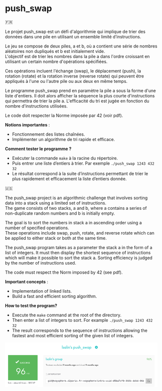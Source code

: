 # push_swap

🇫🇷

Le projet push_swap est un défi d'algorithmie qui implique de trier des données dans une pile en utilisant un ensemble limité d’instructions.

Le jeu se compose de deux piles, a et b, où a contient une série de nombres aléatoires non dupliqués et b est initialement vide.  
L'objectif est de trier les nombres dans la pile a dans l'ordre croissant en utilisant un certain nombre d'opérations spécifiées. 

Ces opérations incluent l'échange (swap), le déplacement (push), la rotation (rotate) et la rotation inverse (reverse rotate) qui peuvent être appliqués à l'une ou l'autre pile ou aux deux en même temps.

Le programme push_swap prend en paramètre la pile a sous la forme d'une liste d'entiers. Il doit alors afficher la séquence la plus courte d'instructions qui permettra de trier la pile a. L'efficacité du tri est jugée en fonction du nombre d'instructions utilisées.

Le code doit respecter la Norme imposée par 42 (voir pdf).

__Notions importantes__ :

* Fonctionnement des listes chaînées.
* Implémenter un algorithme de tri rapide et efficace.

__Comment tester le programme ?__

* Exécuter la commande `make` à la racine du répertoire.
* Puis entrer une liste d’entiers à trier. Par exemple `./push_swap 1243 432 32`
* Le résultat correspond à la suite d’instructions permettant de trier le plus rapidement et efficacement la liste d’entiers donnée.

🇺🇸

The push_swap project is an algorithmic challenge that involves sorting data into a stack using a limited set of instructions.  
The game consists of two stacks, a and b, where a contains a series of non-duplicate random numbers and b is initially empty.

The goal is to sort the numbers in stack a in ascending order using a number of specified operations.  
These operations include swap, push, rotate, and reverse rotate which can be applied to either stack or both at the same time.

The push_swap program takes as a parameter the stack a in the form of a list of integers. It must then display the shortest sequence of instructions which will make it possible to sort the stack a. Sorting efficiency is judged by the number of instructions used.

The code must respect the Norm imposed by 42 (see pdf).

__Important concepts__ :

* Implementation of linked lists.
* Build a fast and efficient sorting algorithm.

__How to test the program?__

* Execute the `make` command at the root of the directory.
* Then enter a list of integers to sort. For example `./push_swap 1243 432 32`
* The result corresponds to the sequence of instructions allowing the fastest and most efficient sorting of the given list of integers.

![Rating](rating.png)
